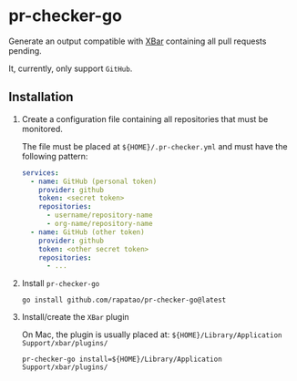 # pr-checker-go

Generate an output compatible with [XBar](https://xbarapp.com/) containing all pull requests pending.

It, currently, only support `GitHub`.

## Installation

1. Create a configuration file containing all repositories that must be monitored. 
   
   The file must be placed at `${HOME}/.pr-checker.yml` and must have the following pattern:

   ```yaml
   services:
     - name: GitHub (personal token)
       provider: github
       token: <secret token>
       repositories:
         - username/repository-name
         - org-name/repository-name
     - name: GitHub (other token)
       provider: github
       token: <other secret token>
       repositories:
         - ...
   ```
   
2. Install `pr-checker-go` 
   
   ```shell
   go install github.com/rapatao/pr-checker-go@latest
   ```

3. Install/create the `XBar` plugin

   On Mac, the plugin is usually placed at: `${HOME}/Library/Application Support/xbar/plugins/`

   ```shell
   pr-checker-go install=${HOME}/Library/Application Support/xbar/plugins/
   ```
